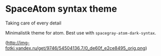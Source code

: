 # SpaceAtom syntax theme

Taking care of every detail

Minimalistik theme for atom. Best use with `spacegray-atom-dark-syntax`.

(http://img-fotki.yandex.ru/get/9746/54504136.7/0_de60f_e2ce8495_orig.png)
